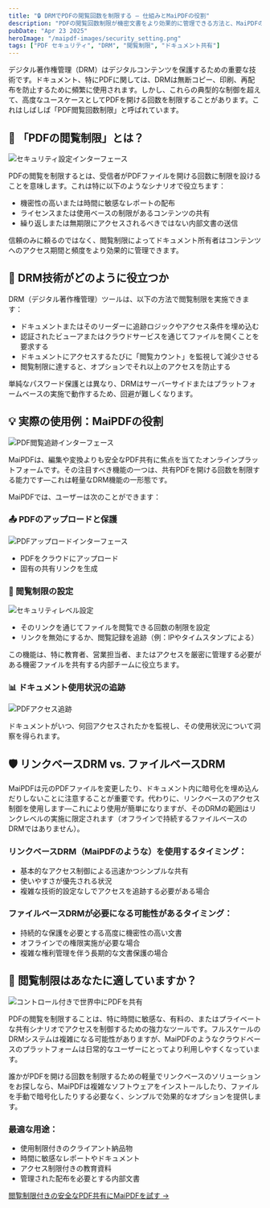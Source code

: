 ```yaml
---
title: "🔒 DRMでPDFの閲覧回数を制限する – 仕組みとMaiPDFの役割"
description: "PDFの閲覧回数制限が機密文書をより効果的に管理できる方法と、MaiPDFのシンプルなアプローチがドキュメントセキュリティをアクセスしやすくする方法を学びましょう。"
pubDate: "Apr 23 2025"
heroImage: "/maipdf-images/security_setting.png"
tags: ["PDF セキュリティ", "DRM", "閲覧制限", "ドキュメント共有"]
---
```


デジタル著作権管理（DRM）はデジタルコンテンツを保護するための重要な技術です。ドキュメント、特にPDFに関しては、DRMは無断コピー、印刷、再配布を防止するために頻繁に使用されます。しかし、これらの典型的な制御を超えて、高度なユースケースとしてPDFを開ける回数を制限することがあります。これはしばしば「PDF閲覧回数制限」と呼ばれています。

## 🧠 「PDFの閲覧制限」とは？

![セキュリティ設定インターフェース](/maipdf-images/security_setting.png)

PDFの閲覧を制限するとは、受信者がPDFファイルを開ける回数に制限を設けることを意味します。これは特に以下のようなシナリオで役立ちます：

- 機密性の高いまたは時間に敏感なレポートの配布
- ライセンスまたは使用ベースの制限があるコンテンツの共有
- 繰り返しまたは無期限にアクセスされるべきではない内部文書の送信

信頼のみに頼るのではなく、閲覧制限によってドキュメント所有者はコンテンツへのアクセス期間と頻度をより効果的に管理できます。

## 🔐 DRM技術がどのように役立つか

DRM（デジタル著作権管理）ツールは、以下の方法で閲覧制限を実施できます：

- ドキュメントまたはそのリーダーに追跡ロジックやアクセス条件を埋め込む
- 認証されたビューアまたはクラウドサービスを通じてファイルを開くことを要求する
- ドキュメントにアクセスするたびに「閲覧カウント」を監視して減少させる
- 閲覧制限に達すると、オプションでそれ以上のアクセスを防止する

単純なパスワード保護とは異なり、DRMはサーバーサイドまたはプラットフォームベースの実施で動作するため、回避が難しくなります。

## 💡 実際の使用例：MaiPDFの役割

![PDF閲覧追跡インターフェース](/maipdf-images/check_pdf_open_result.png)

MaiPDFは、編集や変換よりも安全なPDF共有に焦点を当てたオンラインプラットフォームです。その注目すべき機能の一つは、共有PDFを開ける回数を制限する能力です—これは軽量なDRM機能の一形態です。

MaiPDFでは、ユーザーは次のことができます：

### 📤 PDFのアップロードと保護

![PDFアップロードインターフェース](/maipdf-images/upload_section.png)

- PDFをクラウドにアップロード
- 固有の共有リンクを生成

### 🔢 閲覧制限の設定

![セキュリティレベル設定](/maipdf-images/security_level_in_pdf_setting.png)

- そのリンクを通じてファイルを閲覧できる回数の制限を設定
- リンクを無効にするか、閲覧記録を追跡（例：IPやタイムスタンプによる）

この機能は、特に教育者、営業担当者、またはアクセスを厳密に管理する必要がある機密ファイルを共有する内部チームに役立ちます。

### 📊 ドキュメント使用状況の追跡

![PDFアクセス追跡](/maipdf-images/check_pdf_open_result.png)

ドキュメントがいつ、何回アクセスされたかを監視し、その使用状況について洞察を得られます。

## 🛡️ リンクベースDRM vs. ファイルベースDRM

MaiPDFは元のPDFファイルを変更したり、ドキュメント内に暗号化を埋め込んだりしないことに注意することが重要です。代わりに、リンクベースのアクセス制御を使用します—これにより使用が簡単になりますが、そのDRMの範囲はリンクレベルの実施に限定されます（オフラインで持続するファイルベースのDRMではありません）。

### リンクベースDRM（MaiPDFのような）を使用するタイミング：
- 基本的なアクセス制御による迅速かつシンプルな共有
- 使いやすさが優先される状況
- 複雑な技術的設定なしでアクセスを追跡する必要がある場合

### ファイルベースDRMが必要になる可能性があるタイミング：
- 持続的な保護を必要とする高度に機密性の高い文書
- オフラインでの権限実施が必要な場合
- 複雑な権利管理を伴う長期的な文書保護の場合

## 🧭 閲覧制限はあなたに適していますか？

![コントロール付きで世界中にPDFを共有](/maipdf-images/share_pdf_wordwide.png)

PDFの閲覧を制限することは、特に時間に敏感な、有料の、またはプライベートな共有シナリオでアクセスを制御するための強力なツールです。フルスケールのDRMシステムは複雑になる可能性がありますが、MaiPDFのようなクラウドベースのプラットフォームは日常的なユーザーにとってより利用しやすくなっています。

誰かがPDFを開ける回数を制限するための軽量でリンクベースのソリューションをお探しなら、MaiPDFは複雑なソフトウェアをインストールしたり、ファイルを手動で暗号化したりする必要なく、シンプルで効果的なオプションを提供します。

### 最適な用途：
- 使用制限付きのクライアント納品物
- 時間に敏感なレポートやドキュメント
- アクセス制限付きの教育資料
- 管理された配布を必要とする内部文書

[閲覧制限付きの安全なPDF共有にMaiPDFを試す →](https://maipdf.com)